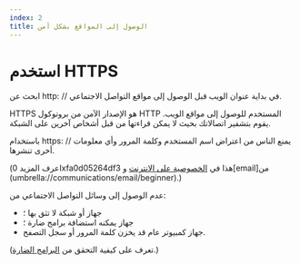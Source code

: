 ```yaml
---
index: 2
title: الوصول إلى المواقع بشكل آمن
---
```

# استخدم HTTPS

ابحث عن http: // في بداية عنوان الويب قبل الوصول إلى مواقع التواصل الاجتماعي.

HTTPS هو الإصدار الآمن من بروتوكول HTTP المستخدم للوصول إلى مواقع الويب. يقوم بتشفير اتصالاتك بحيث لا يمكن قراءتها من قبل أشخاص آخرين على الشبكة.

باستخدام https: // يمنع الناس من اعتراض اسم المستخدم وكلمة المرور وأي معلومات أخرى تنشرها.

(اعرف المزيد 0xfa0d05264df3 هذا في [الخصوصية على الانترنت](umbrella://communications/online-privacy/advanced) و[email]من (umbrella://communications/email/beginner).) 

عدم الوصول إلى وسائل التواصل الاجتماعي من:

*   جهاز أو شبكة لا تثق بها ؛
*   جهاز يمكنه استضافة برامج ضارة ؛
*   جهاز كمبيوتر عام قد يخزن كلمة المرور أو سجل التصفح.

(تعرف على كيفية التحقق من [البرامج الضارة](umbrella://information/malware/beginner).)